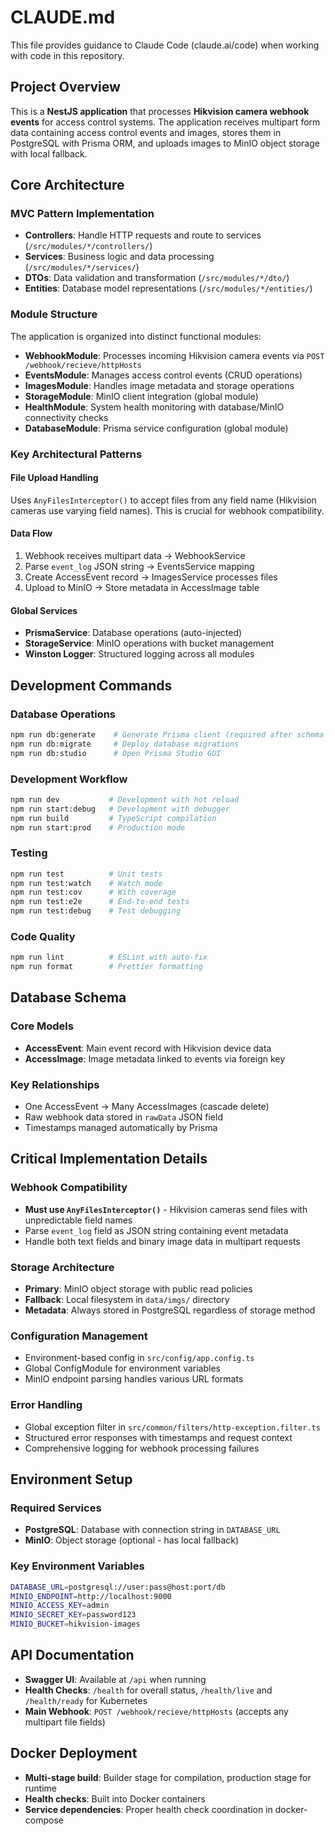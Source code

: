 # CLAUDE.md

This file provides guidance to Claude Code (claude.ai/code) when working with code in this repository.

## Project Overview

This is a **NestJS application** that processes **Hikvision camera webhook events** for access control systems. The application receives multipart form data containing access control events and images, stores them in PostgreSQL with Prisma ORM, and uploads images to MinIO object storage with local fallback.

## Core Architecture

### MVC Pattern Implementation
- **Controllers**: Handle HTTP requests and route to services (`/src/modules/*/controllers/`)
- **Services**: Business logic and data processing (`/src/modules/*/services/`)
- **DTOs**: Data validation and transformation (`/src/modules/*/dto/`)
- **Entities**: Database model representations (`/src/modules/*/entities/`)

### Module Structure
The application is organized into distinct functional modules:

- **WebhookModule**: Processes incoming Hikvision camera events via `POST /webhook/recieve/httpHosts`
- **EventsModule**: Manages access control events (CRUD operations)
- **ImagesModule**: Handles image metadata and storage operations
- **StorageModule**: MinIO client integration (global module)
- **HealthModule**: System health monitoring with database/MinIO connectivity checks
- **DatabaseModule**: Prisma service configuration (global module)

### Key Architectural Patterns

#### File Upload Handling
Uses `AnyFilesInterceptor()` to accept files from any field name (Hikvision cameras use varying field names). This is crucial for webhook compatibility.

#### Data Flow
1. Webhook receives multipart data → WebhookService
2. Parse `event_log` JSON string → EventsService mapping
3. Create AccessEvent record → ImagesService processes files
4. Upload to MinIO → Store metadata in AccessImage table

#### Global Services
- **PrismaService**: Database operations (auto-injected)
- **StorageService**: MinIO operations with bucket management
- **Winston Logger**: Structured logging across all modules

## Development Commands

### Database Operations
```bash
npm run db:generate    # Generate Prisma client (required after schema changes)
npm run db:migrate     # Deploy database migrations
npm run db:studio      # Open Prisma Studio GUI
```

### Development Workflow
```bash
npm run dev           # Development with hot reload
npm run start:debug   # Development with debugger
npm run build         # TypeScript compilation
npm run start:prod    # Production mode
```

### Testing
```bash
npm run test          # Unit tests
npm run test:watch    # Watch mode
npm run test:cov      # With coverage
npm run test:e2e      # End-to-end tests
npm run test:debug    # Test debugging
```

### Code Quality
```bash
npm run lint          # ESLint with auto-fix
npm run format        # Prettier formatting
```

## Database Schema

### Core Models
- **AccessEvent**: Main event record with Hikvision device data
- **AccessImage**: Image metadata linked to events via foreign key

### Key Relationships
- One AccessEvent → Many AccessImages (cascade delete)
- Raw webhook data stored in `rawData` JSON field
- Timestamps managed automatically by Prisma

## Critical Implementation Details

### Webhook Compatibility
- **Must use `AnyFilesInterceptor()`** - Hikvision cameras send files with unpredictable field names
- Parse `event_log` field as JSON string containing event metadata
- Handle both text fields and binary image data in multipart requests

### Storage Architecture
- **Primary**: MinIO object storage with public read policies
- **Fallback**: Local filesystem in `data/imgs/` directory
- **Metadata**: Always stored in PostgreSQL regardless of storage method

### Configuration Management
- Environment-based config in `src/config/app.config.ts`
- Global ConfigModule for environment variables
- MinIO endpoint parsing handles various URL formats

### Error Handling
- Global exception filter in `src/common/filters/http-exception.filter.ts`
- Structured error responses with timestamps and request context
- Comprehensive logging for webhook processing failures

## Environment Setup

### Required Services
- **PostgreSQL**: Database with connection string in `DATABASE_URL`
- **MinIO**: Object storage (optional - has local fallback)

### Key Environment Variables
```bash
DATABASE_URL=postgresql://user:pass@host:port/db
MINIO_ENDPOINT=http://localhost:9000
MINIO_ACCESS_KEY=admin
MINIO_SECRET_KEY=password123
MINIO_BUCKET=hikvision-images
```

## API Documentation

- **Swagger UI**: Available at `/api` when running
- **Health Checks**: `/health` for overall status, `/health/live` and `/health/ready` for Kubernetes
- **Main Webhook**: `POST /webhook/recieve/httpHosts` (accepts any multipart file fields)

## Docker Deployment

- **Multi-stage build**: Builder stage for compilation, production stage for runtime
- **Health checks**: Built into Docker containers
- **Service dependencies**: Proper health check coordination in docker-compose